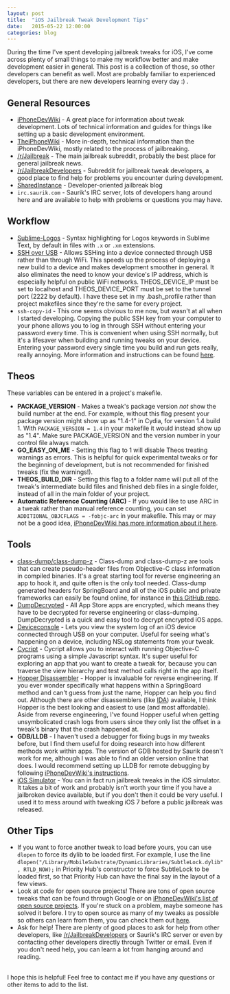 ```yaml
---
layout: post
title:  "iOS Jailbreak Tweak Development Tips"
date:   2015-05-22 12:00:00
categories: blog
---
```


During the time I've spent developing jailbreak tweaks for iOS, I've come across plenty of small things to make my workflow better and make development easier in general. This post is a collection of those, so other developers can benefit as well. Most are probably familiar to experienced developers, but there are new developers learning every day :) .

## General Resources
* [iPhoneDevWiki](http://iphonedevwiki.net/) - A great place for information about tweak development. Lots of technical information and guides for things like setting up a basic development environment.
* [TheiPhoneWiki](https://www.theiphonewiki.com/wiki/Main_Page) - More in-depth, technical information than the iPhoneDevWiki, mostly related to the process of jailbreaking.
* [/r/Jailbreak](http://www.reddit.com/r/jailbreak) - The main jailbreak subreddit, probably the best place for general jailbreak news.
* [/r/JailbreakDevelopers](http://www.reddit.com/r/jailbreakdevelopers) - Subreddit for jailbreak tweak developers, a good place to find help for problems you encounter during development.
* [SharedInstance](http://sharedinstance.net) - Developer-oriented jailbreak blog
* `irc.saurik.com` - Saurik's IRC server, lots of developers hang around here and are available to help with problems or questions you may have.

## Workflow

* [Sublime-Logos](https://github.com/Cykey/Sublime-Logos) - Syntax highlighting for Logos keywords in Sublime Text, by default in files with `.x` or `.xm` extensions.
* [SSH over USB](http://iphonedevwiki.net/index.php/SSH_Over_USB) - Allows SSHing into a device connected through USB rather than through WiFi. This speeds up the process of deploying a new build to a device and makes development smoother in general. It also eliminates the need to know your device's IP address, which is especially helpful on public WiFi networks. THEOS\_DEVICE\_IP must be set to localhost and THEOS\_DEVICE\_PORT must be set to the tunnel port (2222 by default). I have these set in my .bash\_profile rather than project makefiles since they're the same for every project.
* `ssh-copy-id` - This one seems obvious to me now, but wasn't at all when I started developing. Copying the public SSH key from your computer to your phone allows you to log in through SSH without entering your password every time. This is convenient when using SSH normally, but it's a lifesaver when building and running tweaks on your device. Entering your password every single time you build and run gets really, really annoying. More information and instructions can be found [here](http://www.thegeekstuff.com/2008/11/3-steps-to-perform-ssh-login-without-password-using-ssh-keygen-ssh-copy-id/).


## Theos

These variables can be entered in a project's makefile.

* __PACKAGE\_VERSION__ - Makes a tweak's package version _not_ show the build number at the end. For example, without this flag present your package version might show up as "1.4-1" in Cydia, for version 1.4 build 1. With `PACKAGE_VERSION = 1.4` in your makefile it would instead show up as "1.4". Make sure PACKAGE\_VERSION and the version number in your control file always match.
* __GO\_EASY\_ON\_ME__ - Setting this flag to 1 will disable Theos treating warnings as errors. This is helpful for quick experimental tweaks or for the beginning of development, but is not recommended for finished tweaks (fix the warnings!).
* __THEOS\_BUILD\_DIR__ - Setting this flag to a folder name will put all of the tweak's intermediate build files and finished deb files in a single folder, instead of all in the main folder of your project.
* __Automatic Reference Counting (ARC)__ - If you would like to use ARC in a tweak rather than manual reference counting, you can set `ADDITIONAL_OBJCFLAGS = -fobjc-arc` in your makefile. This may or may not be a good idea, [iPhoneDevWiki has more information about it here](http://iphonedevwiki.net/index.php/Using_ARC_in_tweaks).

## Tools
* [class-dump/class-dump-z](http://stevenygard.com/projects/class-dump/) - Class-dump and class-dump-z are tools that can create pseudo-header files from Objective-C class information in compiled binaries. It's a great starting tool for reverse engineering an app to hook it, and quite often is the only tool needed. Class-dump generated headers for SpringBoard and all of the iOS public and private frameworks can easily be found online, for instance in [this GitHub repo](https://github.com/MP0w/iOS-Headers).
* [DumpDecrypted](https://github.com/stefanesser/dumpdecrypted) - All App Store apps are encrypted, which means they have to be decrypted for reverse engineering or class-dumping. DumpDecrypted is a quick and easy tool to decrypt encrypted iOS apps.
* [Deviceconsole](https://github.com/rpetrich/deviceconsole) - Lets you view the system log of an iOS device connected through USB on your computer. Useful for seeing what's happening on a device, including NSLog statements from your tweak.
* [Cycript](http://www.cycript.org/) - Cycript allows you to interact with running Objective-C programs using a simple Javascript syntax. It's super useful for exploring an app that you want to create a tweak for, because you can traverse the view hierarchy and test method calls right in the app itself.
* [Hopper Disassembler](http://hopperapp.com/) - Hopper is invaluable for reverse engineering. If you ever wonder specifically what happens within a SpringBoard method and can't guess from just the name, Hopper can help you find out. Although there are other disassemblers (like [IDA](https://www.hex-rays.com/products/ida/)) available, I think Hopper is the best looking and easiest to use (and most affordable). Aside from reverse engineering, I've found Hopper useful when getting unsymbolicated crash logs from users since they only list the offset in a tweak's binary that the crash happened at.
* __GDB/LLDB__ - I haven't used a debugger for fixing bugs in my tweaks before, but I find them useful for doing research into how different methods work within apps. The version of GDB hosted by Saurik doesn't work for me, although I was able to find an older version online that does. I would recommend setting up LLDB for remote debugging by following [iPhoneDevWiki's instructions](http://iphonedevwiki.net/index.php/Debugserver).
* [iOS Simulator](http://sharedinstance.net/2013/10/running-tweaks-in-simulator/) - You can in fact run jailbreak tweaks in the iOS simulator. It takes a bit of work and probably isn't worth your time if you have a jailbroken device available, but if you don't then it could be very useful. I used it to mess around with tweaking iOS 7 before a public jailbreak was released.

## Other Tips
* If you want to force another tweak to load before yours, you can use `dlopen` to force its dylib to be loaded first. For example, I use the line `dlopen("/Library/MobileSubstrate/DynamicLibraries/SubtleLock.dylib", RTLD_NOW);` in Priority Hub's constructor to force SubtleLock to be loaded first, so that Priority Hub can have the final say in the layout of a few views.
* Look at code for open source projects! There are tons of open source tweaks that can be found through Google or on [iPhoneDevWiki's list of open source projects](http://iphonedevwiki.net/index.php/Open_Source_Projects). If you're stuck on a problem, maybe someone has solved it before. I try to open source as many of my tweaks as possible so others can learn from them, you can check them out [here](https://github.com/thomasfinch?tab=repositories).
* Ask for help! There are plenty of good places to ask for help from other developers, like [/r/JailbreakDevelopers](http://www.reddit.com/r/jailbreakdevelopers) or Saurik's IRC server or even by contacting other developers directly through Twitter or email. Even if you don't need help, you can learn a lot from hanging around and reading.


<br />
I hope this is helpful! Feel free to contact me if you have any questions or other items to add to the list.
